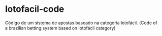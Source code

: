 # lotofacil-code
Código de um sistema de apostas baseado na categoria lotofácil. (Code of a brazilian betting system based on lotofácil category)
